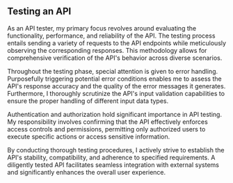 ## Testing an API

As an API tester, my primary focus revolves around evaluating the functionality, performance, and reliability of the API. The testing process entails sending a variety of requests to the API endpoints while meticulously observing the corresponding responses. This methodology allows for comprehensive verification of the API's behavior across diverse scenarios.

Throughout the testing phase, special attention is given to error handling. Purposefully triggering potential error conditions enables me to assess the API's response accuracy and the quality of the error messages it generates. Furthermore, I thoroughly scrutinize the API's input validation capabilities to ensure the proper handling of different input data types.

Authentication and authorization hold significant importance in API testing. My responsibility involves confirming that the API effectively enforces access controls and permissions, permitting only authorized users to execute specific actions or access sensitive information.

By conducting thorough testing procedures, I actively strive to establish the API's stability, compatibility, and adherence to specified requirements. A diligently tested API facilitates seamless integration with external systems and significantly enhances the overall user experience.
